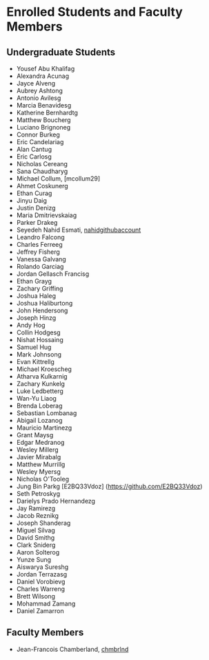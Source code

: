 Enrolled Students and Faculty Members
=====================================


Undergraduate Students
----------------------

* Yousef Abu Khalifag
* Alexandra Acunag
* Jayce Alveng
* Aubrey Ashtong
* Antonio Avilesg
* Marcia Benavidesg
* Katherine Bernhardtg
* Matthew Boucherg
* Luciano Brignoneg
* Connor Burkeg
* Eric Candelariag
* Alan Cantug
* Eric Carlosg
* Nicholas Cereang
* Sana Chaudharyg
* Michael Collum, [mcollum29]
* Ahmet Coskunerg
* Ethan Curag
* Jinyu Daig
* Justin Denizg
* Maria Dmitrievskaiag
* Parker Drakeg
* Seyedeh Nahid Esmati, [nahidgithubaccount](https://github.com/nahidgithubaccount)
* Leandro Falcong
* Charles Ferreeg
* Jeffrey Fisherg
* Vanessa Galvang
* Rolando Garciag
* Jordan Gellasch Francisg
* Ethan Grayg
* Zachary Griffing
* Joshua Haleg
* Joshua Haliburtong
* John Hendersong
* Joseph Hinzg
* Andy Hog
* Collin Hodgesg
* Nishat Hossaing
* Samuel Hug
* Mark Johnsong
* Evan Kittrellg
* Michael Kroescheg
* Atharva Kulkarnig
* Zachary Kunkelg
* Luke Ledbetterg
* Wan-Yu Liaog
* Brenda Loberag
* Sebastian Lombanag
* Abigail Lozanog
* Mauricio Martinezg
* Grant Maysg
* Edgar Medranog
* Wesley Millerg
* Javier Mirabalg
* Matthew Murrillg
* Wesley Myersg
* Nicholas O'Tooleg
* Jung Bin Parkg [E2BQ33Vdoz] (https://github.com/E2BQ33Vdoz)
* Seth Petroskyg
* Darielys Prado Hernandezg
* Jay Ramirezg
* Jacob Reznikg
* Joseph Shanderag
* Miguel Silvag
* David Smithg
* Clark Sniderg
* Aaron Solterog
* Yunze Sung
* Aiswarya Sureshg
* Jordan Terrazasg
* Daniel Vorobievg
* Charles Warreng
* Brett Wilsong
* Mohammad Zamang
* Daniel Zamarron


Faculty Members
---------------

* Jean-Francois Chamberland, [chmbrlnd](https://github.com/chmbrlnd)

